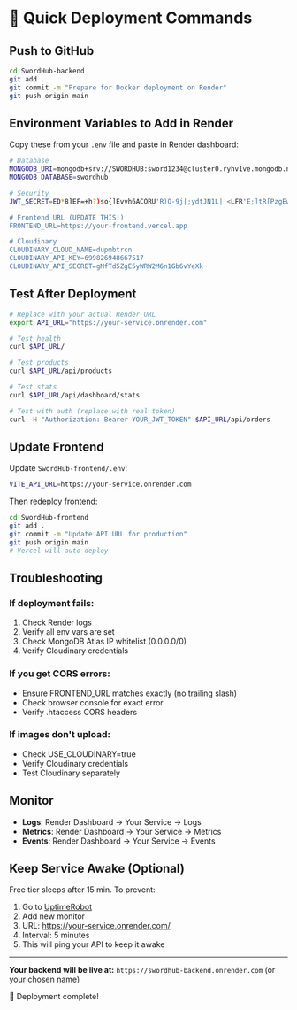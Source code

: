 # 🚀 Quick Deployment Commands

## Push to GitHub
```bash
cd SwordHub-backend
git add .
git commit -m "Prepare for Docker deployment on Render"
git push origin main
```

## Environment Variables to Add in Render

Copy these from your `.env` file and paste in Render dashboard:

```bash
# Database
MONGODB_URI=mongodb+srv://SWORDHUB:sword1234@cluster0.ryhv1ve.mongodb.net/
MONGODB_DATABASE=swordhub

# Security
JWT_SECRET=ED*8]EF=+h?)so{]Evvh6ACORU'R)Q-9j|;ydtJN1L|'<LFR'E;]tR[PzgEw(/_

# Frontend URL (UPDATE THIS!)
FRONTEND_URL=https://your-frontend.vercel.app

# Cloudinary
CLOUDINARY_CLOUD_NAME=dupmbtrcn
CLOUDINARY_API_KEY=699826948667517
CLOUDINARY_API_SECRET=gMfTd5ZgE5yWRW2M6n1Gb6vYeXk
```

## Test After Deployment

```bash
# Replace with your actual Render URL
export API_URL="https://your-service.onrender.com"

# Test health
curl $API_URL/

# Test products
curl $API_URL/api/products

# Test stats
curl $API_URL/api/dashboard/stats

# Test with auth (replace with real token)
curl -H "Authorization: Bearer YOUR_JWT_TOKEN" $API_URL/api/orders
```

## Update Frontend

Update `SwordHub-frontend/.env`:
```bash
VITE_API_URL=https://your-service.onrender.com
```

Then redeploy frontend:
```bash
cd SwordHub-frontend
git add .
git commit -m "Update API URL for production"
git push origin main
# Vercel will auto-deploy
```

## Troubleshooting

### If deployment fails:
1. Check Render logs
2. Verify all env vars are set
3. Check MongoDB Atlas IP whitelist (0.0.0.0/0)
4. Verify Cloudinary credentials

### If you get CORS errors:
- Ensure FRONTEND_URL matches exactly (no trailing slash)
- Check browser console for exact error
- Verify .htaccess CORS headers

### If images don't upload:
- Check USE_CLOUDINARY=true
- Verify Cloudinary credentials
- Test Cloudinary separately

## Monitor

- **Logs**: Render Dashboard → Your Service → Logs
- **Metrics**: Render Dashboard → Your Service → Metrics
- **Events**: Render Dashboard → Your Service → Events

## Keep Service Awake (Optional)

Free tier sleeps after 15 min. To prevent:
1. Go to [UptimeRobot](https://uptimerobot.com)
2. Add new monitor
3. URL: https://your-service.onrender.com/
4. Interval: 5 minutes
5. This will ping your API to keep it awake

---

**Your backend will be live at:**
`https://swordhub-backend.onrender.com` (or your chosen name)

🎉 Deployment complete!
